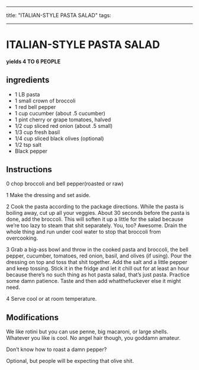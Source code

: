 
---
title: "ITALIAN-STYLE PASTA SALAD"
tags:

---
# ITALIAN-STYLE PASTA SALAD



#### yields  4 TO 6 PEOPLE


## ingredients
* 1 LB pasta 
* 1 small crown of broccoli 
* 1 red bell pepper 
* 1 cup cucumber (about .5 cucumber) 
* 1 pint cherry or grape tomatoes, halved 
* 1/2 cup sliced red onion (about .5 small) 
* 1/3 cup fresh basil 
* 1/4 cup sliced black olives (optional)
* 1/2 tsp salt 
* Black pepper 



## Instructions
0 chop broccoli and bell pepper(roasted or raw)

1 Make the dressing and set aside.

2 Cook the pasta according to the package directions. While the pasta is boiling away, cut up all your veggies. About 30 seconds before the pasta is done, add the broccoli. This will soften it up a little for the salad because we’re too lazy to steam that shit separately. You, too? Awesome. Drain the whole thing and run under cool water to stop that broccoli from overcooking.

3 Grab a big-ass bowl and throw in the cooked pasta and broccoli, the bell pepper, cucumber, tomatoes, red onion, basil, and olives (if using). Pour the dressing on top and toss that shit together. Add the salt and a little pepper and keep tossing. Stick it in the fridge and let it chill out for at least an hour because there’s no such thing as hot pasta salad, that’s just pasta. Practice some damn patience. Taste and then add whatthefuckever else it might need.

4 Serve cool or at room temperature.



## Modifications
We like rotini but you can use penne, big macaroni, or large shells. Whatever you like is cool. No angel hair though, you goddamn amateur.

 Don’t know how to roast a damn pepper?

 Optional, but people will be expecting that olive shit.





